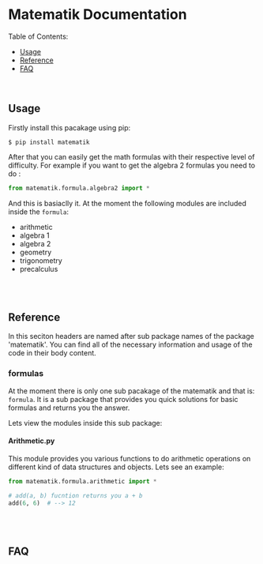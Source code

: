 # Matematik Documentation

Table of Contents:

- [Usage](#usage)
- [Reference](#reference)
- [FAQ](#faq)

<br>

## Usage

Firstly install this pacakage using pip:
```
$ pip install matematik
```
After that you can easily get the math formulas with their respective level of difficulty. For example if you want to get the algebra 2 formulas you need to do :
```py
from matematik.formula.algebra2 import *
```
And this is basiaclly it. At the moment the following modules are included inside the `formula`:
  - arithmetic
  - algebra 1
  - algebra 2
  - geometry
  - trigonometry
  - precalculus

<br>
<br>

## Reference

In this seciton headers are named after sub package names of the package 'matematik'. You can find all of the necessary information and usage of the code in their body content.

### formulas

At the moment there is only one sub pacakage of the matematik and that is: `formula`. It is a sub package that provides you quick solutions for basic formulas and returns you the answer.

Lets view the modules inside this sub package:

#### Arithmetic.py

This module provides you various functions to do arithmetic operations on different kind of data structures and objects. Lets see an example:
```py
from matematik.formula.arithmetic import *

# add(a, b) fucntion returns you a + b
add(6, 6)  # --> 12
```


<br>
<br>

## FAQ
